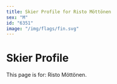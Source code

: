 ```yaml
---
title: Skier Profile for Risto Möttönen
sex: "M"
id: "6351"
image: "/img/flags/fin.svg" 
---
```


# Skier Profile

This page is for: Risto Möttönen.
    